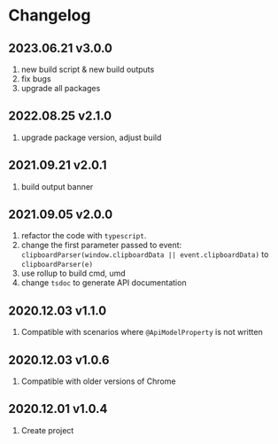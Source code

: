 # Changelog

## 2023.06.21 v3.0.0

1. new build script & new build outputs
2. fix bugs
3. upgrade all packages

## 2022.08.25 v2.1.0

1. upgrade package version, adjust build

## 2021.09.21 v2.0.1

1. build output banner

## 2021.09.05 v2.0.0

1. refactor the code with `typescript`.
2. change the first parameter passed to event: `clipboardParser(window.clipboardData || event.clipboardData)` to `clipboardParser(e)`
3. use rollup to build cmd, umd
4. change `tsdoc` to generate API documentation

## 2020.12.03 v1.1.0

1. Compatible with scenarios where `@ApiModelProperty` is not written

## 2020.12.03 v1.0.6

1. Compatible with older versions of Chrome

## 2020.12.01 v1.0.4

1. Create project
